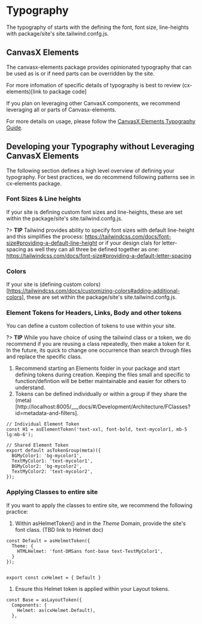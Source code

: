 # Typography

The typography of starts with the defining the font, font size, line-heights with package/site's site.tailwind.confg.js.  

## CanvasX Elements

The canvasx-elements package provides opinionated typography that can be used as is or if need parts can be overridden by the site.

For more infomation of specific details of typography is best to review (cx-elements)[link to package code]

If you plan on leveraging other CanvasX components, we recommend leveraging all or parts of Canvasx-elements.

For more details on usage, please follow the [CanvasX Elements Typography Guide](../../../../Components/CX_Elements/CX_SiteTypography).

## Developing your Typography without Leveraging CanvasX Elements

The following section defines a high level overview of defining your typography.  For best practices, we do recommend following patterns see in cx-elements package.

### Font Sizes & Line heights

If your site is defining custom font sizes and line-heights, these are set within the package/site's site.tailwind.confg.js.

?> **TIP**   Tailwind provides ability to specify font sizes with default line-height and this simplifies the process:
https://tailwindcss.com/docs/font-size#providing-a-default-line-height  or if your design clals for letter-spacing as well they can all three be defined together as one: https://tailwindcss.com/docs/font-size#providing-a-default-letter-spacing

### Colors

If your site is (defining custom colors)[https://tailwindcss.com/docs/customizing-colors#adding-additional-colors], these are set within the package/site's site.tailwind.confg.js.

### Element Tokens for Headers, Links, Body and other tokens

You can define a custom collection of tokens to use within your site.  

?> **TIP** While you have choice of using the tailwind class or a token, we do recommend if you are reusing a class repeatedly, then make a token for it.  In the future, its quick to change one occurrence than search through files and replace the specific class.

1. Recommend starting an Elements folder in your package and start defining tokens during creation.   Keeping the files small and specific to function/defintion will be better maintainable and easier for others to understand.
2. Tokens can be defined individually or within a group if they share the (meta)[http://localhost:8005/___docs/#/Development/Architecture/FClasses?id=metadata-and-filters].

  ````
  // Individual Element Token
  const H1 = asElementToken('text-xxl, font-bold, text-mycolor1, mb-5 lg:mb-6');

  // Shared Element Token
  export default asTokenGroup(meta)({
    BGMyColor1: 'bg-mycolor1',
    TextMyColor1: 'text-mycolor1',
    BGMyColor2: 'bg-mycolor2',
    TextMyColor2: 'text-mycolor2',  
  });

  ````

### Applying Classes to entire site

If you want to apply the classes to entire site, we recommend the following practice:

1. Within asHelmetToken() and in the *Theme* Domain, provide the site's font class.  (TBD link to Helmet doc)

```
const Default = asHelmetToken({
  Theme: {
    HTMLHelmet: 'font-DMSans font-base text-TestMyColor1',
  }
});


export const cxHelmet = { Default }
```

1. Ensure this Helmet token is applied within your Layout tokens.

````
const Base = asLayoutToken({
  Components: {
    Helmet: as(cxHelmet.Default),
  },
````
